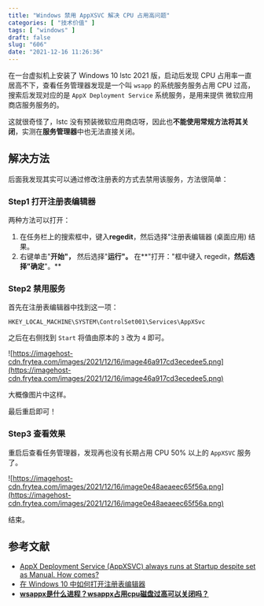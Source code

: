 ```yaml
---
title: "Windows 禁用 AppXSVC 解决 CPU 占用高问题"
categories: [ "技术价值" ]
tags: [ "windows" ]
draft: false
slug: "606"
date: "2021-12-16 11:26:36"
---
```


在一台虚拟机上安装了 Windows 10 lstc 2021 版，启动后发现 CPU 占用率一直居高不下，查看任务管理器发现是一个叫 `wsapp` 的系统服务服务占用 CPU 过高，搜索后发现对应的是 `AppX Deployment Service` 系统服务，是用来提供 微软应用商店服务服务的。

这就很奇怪了，lstc 没有预装微软应用商店呀，因此也**不能使用常规方法将其关闭**，实测在**服务管理器**中也无法直接关闭。

## 解决方法

后面我发现其实可以通过修改注册表的方式去禁用该服务，方法很简单：

### Step1 打开注册表编辑器

两种方法可以打开：

1. 在任务栏上的搜索框中，键入**regedit**，然后选择"注册表编辑器 (桌面应用) 结果。
2. 右键单击"**开始"，** 然后选择"**运行"。** 在**"打开："框中键入 regedit，**然后选择"确定**"。**

### Step2 禁用服务

首先在注册表编辑器中找到这一项：

`HKEY_LOCAL_MACHINE\SYSTEM\ControlSet001\Services\AppXSvc`

之后在右侧找到 `Start` 将值由原本的 `3` 改为 `4` 即可。

![https://imagehost-cdn.frytea.com/images/2021/12/16/image46a917cd3ecedee5.png](https://imagehost-cdn.frytea.com/images/2021/12/16/image46a917cd3ecedee5.png)

大概像图片中这样。

最后重启即可！

### Step3 查看效果

重启后查看任务管理器，发现再也没有长期占用 CPU 50% 以上的 `AppXSVC` 服务了。

![https://imagehost-cdn.frytea.com/images/2021/12/16/image0e48aeaeec65f56a.png](https://imagehost-cdn.frytea.com/images/2021/12/16/image0e48aeaeec65f56a.png)

结束。

## 参考文献

- [AppX Deployment Service (AppXSVC) always runs at Startup despite set as Manual. How comes?](https://social.technet.microsoft.com/Forums/en-US/b2bc8708-3a21-4b07-abf6-e9359e3e7961/appx-deployment-service-appxsvc-always-runs-at-startup-despite-set-as-manual-how-comes?forum=win10itprosetup)
- [在 Windows 10 中如何打开注册表编辑器](https://support.microsoft.com/zh-cn/windows/%E5%9C%A8-windows-10-%E4%B8%AD%E5%A6%82%E4%BD%95%E6%89%93%E5%BC%80%E6%B3%A8%E5%86%8C%E8%A1%A8%E7%BC%96%E8%BE%91%E5%99%A8-deab38e6-91d6-e0aa-4b7c-8878d9e07b11)
- **[wsappx是什么进程？wsappx占用cpu磁盘过高可以关闭吗？](https://www.xitmi.com/2625.html)**